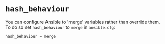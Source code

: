 # `hash_behaviour`

You can configure Ansible to 'merge' variables rather than override them.
To do so set `hash_behaviour` to `merge` in `ansible.cfg`:

```
hash_behaviour = merge
```
